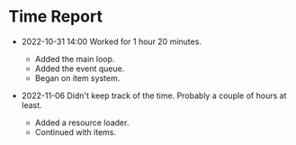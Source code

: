 # Time Report

- 2022-10-31 14:00 Worked for 1 hour 20 minutes.
  - Added the main loop.
  - Added the event queue.
  - Began on item system.

- 2022-11-06 Didn't keep track of the time. Probably a couple of hours at least.
  - Added a resource loader.
  - Continued with items.
